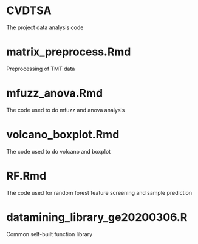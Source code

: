 # CVDTSA
The project data analysis code

# matrix_preprocess.Rmd
Preprocessing of TMT data

# mfuzz_anova.Rmd
The code used to do mfuzz and anova analysis

# volcano_boxplot.Rmd
The code used to do volcano and boxplot 

# RF.Rmd
The code used for random forest feature screening and sample prediction

# datamining_library_ge20200306.R
Common self-built function library
